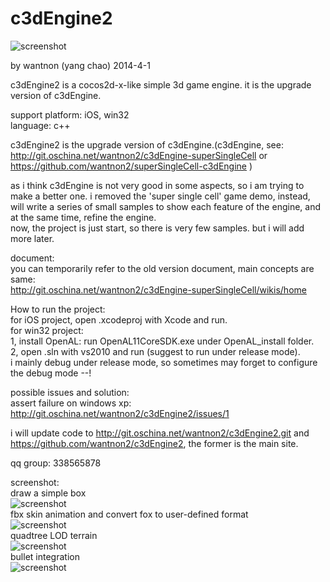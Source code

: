 c3dEngine2
==========  
  
![screenshot](http://git.oschina.net/wantnon2/c3dEngine2/raw/master/screenshot/logo.png)    
  
by wantnon (yang chao) 2014-4-1  
  
c3dEngine2 is a cocos2d-x-like simple 3d game engine. it is the upgrade version of c3dEngine.  
  
support platform: iOS, win32  
language: c++  
  
c3dEngine2 is the upgrade version of c3dEngine.(c3dEngine, see: http://git.oschina.net/wantnon2/c3dEngine-superSingleCell or https://github.com/wantnon2/superSingleCell-c3dEngine )   
  
as i think c3dEngine is not very good in some aspects, so i am trying to make a better one. i removed the 'super single cell' game demo, instead, will write a series of small samples to show each feature of the engine, and at the same time, refine the engine.  
now, the project is just start, so there is very few samples. but i will add more later.        
  
document:  
you can temporarily refer to the old version document, main concepts are same:   
http://git.oschina.net/wantnon2/c3dEngine-superSingleCell/wikis/home  
  
How to run the project:  
for iOS project, open .xcodeproj with Xcode and run.  
for win32 project:  
1, install OpenAL: run OpenAL11CoreSDK.exe under OpenAL_install folder.  
2, open .sln with vs2010 and run (suggest to run under release mode).   
i mainly debug under release mode, so sometimes may forget to configure the debug mode --!  
  
possible issues and solution:  
assert failure on windows xp: http://git.oschina.net/wantnon2/c3dEngine2/issues/1  
  
i will update code to http://git.oschina.net/wantnon2/c3dEngine2.git and https://github.com/wantnon2/c3dEngine2, the former is the main site.     
  
qq group: 338565878  
  
screenshot:  
draw a simple box  
![screenshot](http://git.oschina.net/wantnon2/c3dEngine2/raw/master/screenshot/screenshot1.png)  
fbx skin animation and convert fox to user-defined format  
![screenshot](http://git.oschina.net/wantnon2/c3dEngine2/raw/master/screenshot/screenshot2.png)  
quadtree LOD terrain   
![screenshot](http://git.oschina.net/wantnon2/c3dEngine2/raw/master/screenshot/screenshot3.png)  
bullet integration  
![screenshot](http://git.oschina.net/wantnon2/c3dEngine2/raw/master/screenshot/screenshot4.png)